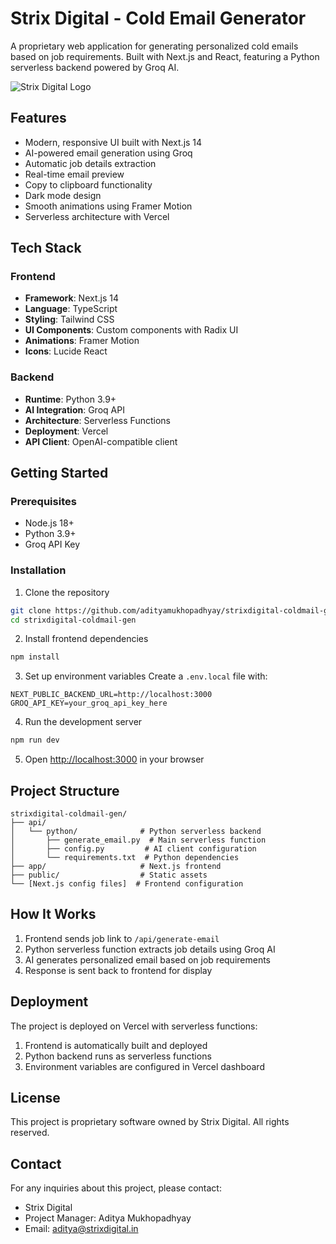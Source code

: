 # Strix Digital - Cold Email Generator

A proprietary web application for generating personalized cold emails based on job requirements. Built with Next.js and React, featuring a Python serverless backend powered by Groq AI.

![Strix Digital Logo](/public/strix-digital-logo.png)

## Features
- Modern, responsive UI built with Next.js 14
- AI-powered email generation using Groq
- Automatic job details extraction
- Real-time email preview
- Copy to clipboard functionality
- Dark mode design
- Smooth animations using Framer Motion
- Serverless architecture with Vercel

## Tech Stack
### Frontend
- **Framework**: Next.js 14
- **Language**: TypeScript
- **Styling**: Tailwind CSS
- **UI Components**: Custom components with Radix UI
- **Animations**: Framer Motion
- **Icons**: Lucide React

### Backend
- **Runtime**: Python 3.9+
- **AI Integration**: Groq API
- **Architecture**: Serverless Functions
- **Deployment**: Vercel
- **API Client**: OpenAI-compatible client

## Getting Started

### Prerequisites
- Node.js 18+ 
- Python 3.9+
- Groq API Key

### Installation

1. Clone the repository
```bash
git clone https://github.com/adityamukhopadhyay/strixdigital-coldmail-gen.git
cd strixdigital-coldmail-gen
```

2. Install frontend dependencies
```bash
npm install
```

3. Set up environment variables
Create a `.env.local` file with:
```
NEXT_PUBLIC_BACKEND_URL=http://localhost:3000
GROQ_API_KEY=your_groq_api_key_here
```

4. Run the development server
```bash
npm run dev
```

5. Open [http://localhost:3000](http://localhost:3000) in your browser

## Project Structure
```
strixdigital-coldmail-gen/
├── api/
│   └── python/              # Python serverless backend
│       ├── generate_email.py  # Main serverless function
│       ├── config.py         # AI client configuration
│       └── requirements.txt  # Python dependencies
├── app/                     # Next.js frontend
├── public/                  # Static assets
└── [Next.js config files]  # Frontend configuration
```

## How It Works
1. Frontend sends job link to `/api/generate-email`
2. Python serverless function extracts job details using Groq AI
3. AI generates personalized email based on job requirements
4. Response is sent back to frontend for display

## Deployment
The project is deployed on Vercel with serverless functions:
1. Frontend is automatically built and deployed
2. Python backend runs as serverless functions
3. Environment variables are configured in Vercel dashboard

## License
This project is proprietary software owned by Strix Digital. All rights reserved.

## Contact
For any inquiries about this project, please contact:
- Strix Digital
- Project Manager: Aditya Mukhopadhyay
- Email: aditya@strixdigital.in
